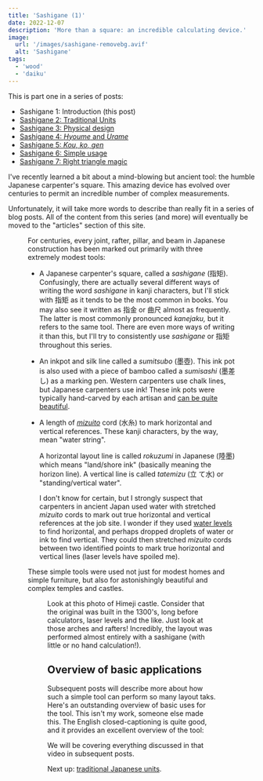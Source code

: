 ```yaml
---
title: 'Sashigane (1)'
date: 2022-12-07
description: 'More than a square: an incredible calculating device.'
image:
  url: '/images/sashigane-removebg.avif'
  alt: 'Sashigane'
tags:
  - 'wood'
  - 'daiku'
---
```


<script>
  import Kanji from "$lib/components/Kanji.svelte";
  import Figure from "$lib/components/Figure.svelte";
  import YouTube from 'svelte-youtube';

  import Sashigane from "./sashigane-removebg.png";
  import HimejiJou from "./redd-f-wPMvPMD9KBI-unsplash.jpeg";
</script>

This is part one in a series of posts:

- Sashigane 1: Introduction (this post)
- [Sashigane 2: Traditional Units](/blog/sashigane-2)
- [Sashigane 3: Physical design](/blog/sashigane-3)
- [Sashigane 4: _Hyoume_ and _Urame_](/blog/sashigane-4)
- [Sashigane 5: _Kou,_ _ko,_ _gen_](/blog/sashigane-5)
- [Sashigane 6: Simple usage](/blog/sashigane-6)
- [Sashigane 7: Right triangle magic](/blog/sashigane-7)

I've recently learned a bit about a mind-blowing but ancient tool: the humble
Japanese carpenter's square. This amazing device has evolved over centuries to
permit an incredible number of complex measurements.

Unfortunately, it will take more words to describe than really fit in a series of
blog posts. All of the content from this series (and more) will eventually be
moved to the "articles" section of this site.

<Figure src={Sashigane} caption="A typical sashigane" />

For centuries, every joint, rafter, pillar, and beam in Japanese construction has been marked
out primarily with three extremely modest tools:

- A Japanese carpenter's square, called a _sashigane_ <Kanji client:load
  furigana="さしがね" romaji="sashigane">(指矩)</Kanji>. Confusingly, there are actually
  several different ways of writing the word _sashigane_ in kanji characters,
  but I'll stick with 指矩 as it tends to be the most common in books. You may
  also see it written as <Kanji client:load furigana="さしがね"
  romaji="sashigane">指金</Kanji> or <Kanji client:load
  furigana="かねじゃく" romaji="kanejaku">曲尺</Kanji> almost as frequently.
  The latter is most commonly pronounced _kanejaku,_ but it refers to the same
  tool. There are even more ways of writing it than this, but I'll try to
  consistently use _sashigane_ or 指矩 throughout this series.

- An inkpot and silk line called a _sumitsubo_ (<Kanji client:load furigana="すみつぼ"
  romaji="sumitsubo">墨壺</Kanji>). This ink pot is also used with a piece of
  bamboo called a _sumisashi_ (<Kanji client:load furigana="すみさし"
  romaji="sumisashi">墨差し</Kanji>) as a marking pen. Western carpenters use chalk
  lines, but Japanese carpenters use ink! These ink pots were typically
  hand-carved by each artisan and [can be quite
  beautiful](https://www.google.com/search?q=sumitsubo&tbm=isch).

- A length of [_mizuito_](https://suikoushya.com/ja/2020/04/15/mizuito/)
  cord (<Kanji client:load furigana="みずいと" romaji="mizuito">水糸</Kanji>) to mark horizontal and vertical references. These kanji characters,
  by the way, mean "water string".

  A horizontal layout line is called _rokuzumi_ in Japanese
  (<Kanji client:load furigana="ろくずみ" romaji="rokuzumi">陸墨</Kanji>) which means
  "land/shore ink" (basically meaning the horizon line). A vertical line is
  called _tatemizu_ (<Kanji client:load furigana="たてみず" romaji="tatemizu">立
  て水</Kanji>) or "standing/vertical water".

  I don't know for certain, but I strongly suspect that carpenters in ancient
  Japan used water with stretched _mizuito_ cords to mark out true
  horizontal and vertical references at the job site. I wonder if they used
  [water levels](https://en.wikipedia.org/wiki/Water_level_(device)) to find
  horizontal, and perhaps dropped droplets of water or ink to find vertical.
  They could then stretched _mizuito_ cords between two identified points to
  mark true horizontal and vertical lines (laser levels have spoiled me).

These simple tools were used not just for modest homes and simple furniture, but
also for astonishingly beautiful and complex temples and castles.

<Figure src={HimejiJou} caption="Himeji castle" />

Look at this photo of Himeji castle. Consider that the original was built in
the 1300's, long before calculators, laser levels and the like. Just look at
those arches and rafters! Incredibly, the layout was performed almost entirely
with a sashigane (with little or no hand calculation!).

## Overview of basic applications

Subsequent posts will describe more about how such a simple tool can perform so
many layout taks. Here's an outstanding overview of basic uses for the tool. This
isn't my work, someone else made this. The English closed-captioning is quite
good, and it provides an excellent overview of the tool:

<YouTube videoId="6egeYJNHjOQ" />

We will be covering everything discussed in that video in subsequent posts.

Next up: [traditional Japanese units](/blog/sashigane-2).
